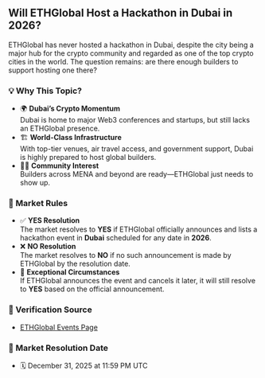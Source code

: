 ## Will ETHGlobal Host a Hackathon in Dubai in 2026?

ETHGlobal has never hosted a hackathon in Dubai, despite the city being a major hub for the crypto community and regarded as one of the top crypto cities in the world. The question remains: are there enough builders to support hosting one there?

### 💡 Why This Topic?
- 🌍 **Dubai’s Crypto Momentum**  
  Dubai is home to major Web3 conferences and startups, but still lacks an ETHGlobal presence.
- 🏗️ **World-Class Infrastructure**  
  With top-tier venues, air travel access, and government support, Dubai is highly prepared to host global builders.
- 🧑‍💻 **Community Interest**  
  Builders across MENA and beyond are ready—ETHGlobal just needs to show up.

### 📜 Market Rules
- ✅ **YES Resolution**  
  The market resolves to **YES** if ETHGlobal officially announces and lists a hackathon event in **Dubai** scheduled for any date in **2026**.
- ❌ **NO Resolution**  
  The market resolves to **NO** if no such announcement is made by ETHGlobal by the resolution date.
- 🔄 **Exceptional Circumstances**  
  If ETHGlobal announces the event and cancels it later, it will still resolve to **YES** based on the official announcement.

### 🔗 Verification Source
- [ETHGlobal Events Page](https://ethglobal.com/events)

### 📅 Market Resolution Date
- 🗓️ December 31, 2025 at 11:59 PM UTC
